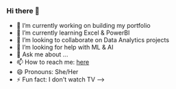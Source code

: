 ### Hi there 👋

- 🔭 I’m currently working on building my portfolio
- 🌱 I’m currently learning Excel & PowerBI
- 👯 I’m looking to collaborate on Data Analytics projects
- 🤔 I’m looking for help with ML & AI
- 💬 Ask me about ...
- 📫 How to reach me: [here](twitter.com/_fisayo__)
- 😄 Pronouns: She/Her
- ⚡ Fun fact: I don't watch TV
-->
